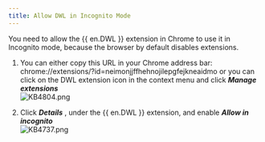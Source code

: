 ```yaml
---
title: Allow DWL in Incognito Mode
---
```


You need to allow the {{ en.DWL }} extension in Chrome to use it in Incognito mode, because the browser by default disables extensions.

1. You can either copy this URL in your Chrome address bar: chrome://extensions/?id=neimonjjffhehnojilepgfejkneaidmo or you can click on the DWL extension icon in the context menu and click ***Manage extensions***  
![KB4804.png](/img/en/kb/KB4804.png)

1. Click ***Details*** , under the {{ en.DWL }} extension, and enable ***Allow in incognito***  
![KB4737.png](/img/en/kb/KB4737.png)

